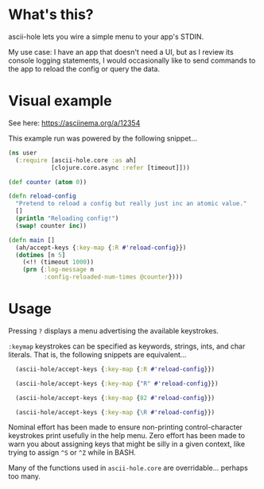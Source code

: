 # What's this?

ascii-hole lets you wire a simple menu to your app's STDIN.

My use case: I have an app that doesn't need a UI, but as I review its console logging statements, I would occasionally like to send commands to the app to reload the config or query the data.

# Visual example

See here: https://asciinema.org/a/12354

This example run was powered by the following snippet...

```clojure
(ns user
  (:require [ascii-hole.core :as ah]
            [clojure.core.async :refer [timeout]]))

(def counter (atom 0))

(defn reload-config
  "Pretend to reload a config but really just inc an atomic value."
  []
  (println "Reloading config!")
  (swap! counter inc))

(defn main []
  (ah/accept-keys {:key-map {:R #'reload-config}})
  (dotimes [n 5]
    (<!! (timeout 1000))
    (prn {:log-message n
          :config-reloaded-num-times @counter})))
```

# Usage
Pressing `?` displays a menu advertising the available keystrokes.

`:keymap` keystrokes can be specified as keywords, strings, ints, and char literals.
That is, the following snippets are equivalent...

```clojure
  (ascii-hole/accept-keys {:key-map {:R #'reload-config}})
```
```clojure
  (ascii-hole/accept-keys {:key-map {"R" #'reload-config}})
```
```clojure
  (ascii-hole/accept-keys {:key-map {82 #'reload-config}})
```
```clojure
  (ascii-hole/accept-keys {:key-map {\R #'reload-config}})
```

Nominal effort has been made to ensure non-printing control-character keystrokes print usefully in the help menu. Zero effort has been made to warn you about assigning keys that might be silly in a given context, like trying to assign `^S` or `^Z` while in BASH.

Many of the functions used in `ascii-hole.core` are overridable... perhaps too many.

